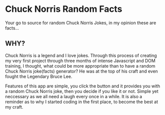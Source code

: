 # Chuck Norris Random Facts

Your go to source for random Chuck Norris Jokes, in my opinion these are facts...


## WHY?

Chuck Norris is a legend and I love jokes. Through this process of creating my very first project through three months of intense Javascript and DOM training, I thought, what could be more appropriate than to have a random Chuck Norris joke(facts) generator? He was at the top of his craft and even fought the Legendary Bruce Lee. 

Features of this app are simple, you click the button and it provides you with a random Chuck Norris joke, then you decide if you like it or not. Simple yet neccessary as we all need a laugh every once in a while. It is also a reminder as to why I started coding in the first place, to become the best at my craft.